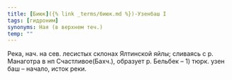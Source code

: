 ```yaml
---
title: [Биюк]({% link _terms/биюк.md %})-Узенбаш I
tags: [гидроним]
synonyms: Ная (в верхнем теч.)
temp: ""
---
```


Река, нач. на сев. лесистых склонах Ялтинской яйлы; сливаясь с р. Манаготра в нп
Счастливое(Бахч.), образует р. Бельбек – 1) тюрк. узен баш – начало, исток реки.
